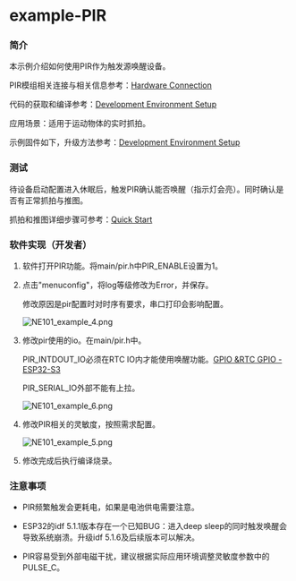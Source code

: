 # example-PIR

### 简介

本示例介绍如何使用PIR作为触发源唤醒设备。

PIR模组相关连接与相关信息参考：[Hardware Connection](.././Hardware%20Guide/Hardware%20Connection)

代码的获取和编译参考：[Development Environment Setup](./../Software%20Guide/Development%20Environment%20Setup)

应用场景：适用于运动物体的实时抓拍。

示例固件如下，升级方法参考：[Development Environment Setup](./../Software%20Guide/Development%20Environment%20Setup)

### 测试

待设备启动配置进入休眠后，触发PIR确认能否唤醒（指示灯会亮）。同时确认是否有正常抓拍与推图。

抓拍和推图详细步骤可参考：[Quick Start](./../Quick%20Start)

### 软件实现（开发者）

1. 软件打开PIR功能。将main/pir.h中PIR_ENABLE设置为1。

2. 点击"menuconfig"，将log等级修改为Error，并保存。
   
   修改原因是pir配置时对时序有要求，串口打印会影响配置。
   
   ![NE101_example_4.png](/img/NE101_example_4.png)

3. 修改pir使用的io。在main/pir.h中。
   
   PIR_INTDOUT_IO必须在RTC IO内才能使用唤醒功能。[GPIO &RTC GPIO - ESP32-S3](https://docs.espressif.com/projects/esp-idf/en/release-v5.1/esp32s3/api-reference/peripherals/gpio.html?highlight=rtc%20io)
   
   PIR_SERIAL_IO外部不能有上拉。
   
   ![NE101_example_6.png](/img/NE101_example_6.png)

4. 修改PIR相关的灵敏度，按照需求配置。
   
   ![NE101_example_5.png](/img/NE101_example_5.png)

5. 修改完成后执行编译烧录。

### 注意事项

- PIR频繁触发会更耗电，如果是电池供电需要注意。

- ESP32的idf 5.1.1版本存在一个已知BUG：进入deep sleep的同时触发唤醒会导致系统崩溃。升级idf 5.1.6及后续版本可以解决。

- PIR容易受到外部电磁干扰，建议根据实际应用环境调整灵敏度参数中的PULSE_C。
